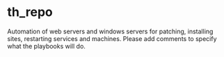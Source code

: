 # th_repo
Automation of web servers and windows servers for patching, installing sites, restarting services and machines.
Please add comments to specify what the playbooks will do.

